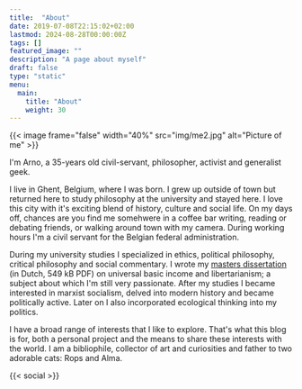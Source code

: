 ```yaml
---
title:  "About"
date: 2019-07-08T22:15:02+02:00
lastmod: 2024-08-28T00:00:00Z
tags: []
featured_image: ""
description: "A page about myself"
draft: false
type: "static"
menu:
  main:
    title: "About"
    weight: 30
---
```


{{< image frame="false" width="40%" src="img/me2.jpg" alt="Picture of me" >}}

I'm Arno, a 35-years old civil-servant, philosopher, activist and generalist geek. 

I live in Ghent, Belgium, where I was born. I grew up outside of town but returned here to study philosophy at the university and stayed here. I love this city with it's exciting blend of history, culture and social life. On my days off, chances are you find me somehwere in a coffee bar writing, reading or debating friends, or walking around town with my camera. During working hours I'm a civil servant for the Belgian federal administration.

During my university studies I specialized in ethics, political philosophy, critical philosophy and social commentary. I wrote my [masters dissertation](/files/thesis.pdf) (in Dutch, 549 kB PDF) on universal basic income and libertarianism; a subject about which I'm still very passionate. After my studies I became interested in marxist socialism, delved into modern history and became politically active. Later on I also incorporated ecological thinking into my politics.

I have a broad range of interests that I like to explore. That's what this blog is for, both a personal project and the means to share these interests with the world. I am a bibliophile, collector of art and curiosities and father to two adorable cats: Rops and Alma.

{{< social >}}

